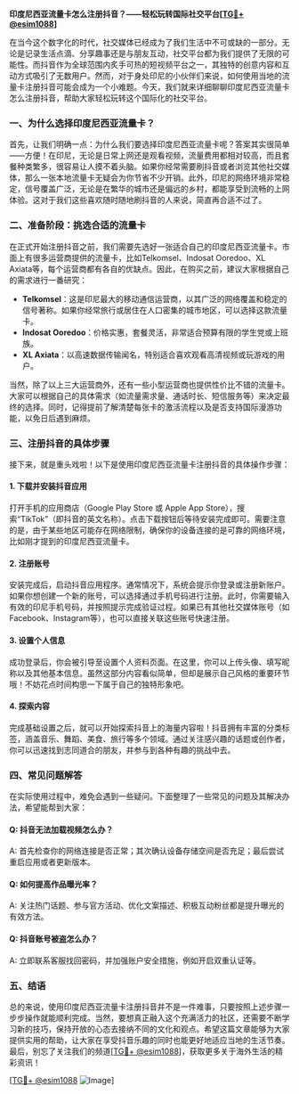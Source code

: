 **印度尼西亚流量卡怎么注册抖音？——轻松玩转国际社交平台[[TG💪+ @esim1088](https://t.me/s/esim1088)]**

在当今这个数字化的时代，社交媒体已经成为了我们生活中不可或缺的一部分。无论是记录生活点滴、分享趣事还是与朋友互动，社交平台都为我们提供了无限的可能性。而抖音作为全球范围内炙手可热的短视频平台之一，其独特的创意内容和互动方式吸引了无数用户。然而，对于身处印尼的小伙伴们来说，如何使用当地的流量卡注册抖音可能会成为一个小难题。今天，我们就来详细聊聊印度尼西亚流量卡怎么注册抖音，帮助大家轻松玩转这个国际化的社交平台。

### 一、为什么选择印度尼西亚流量卡？

首先，让我们明确一点：为什么我们要选择印度尼西亚流量卡呢？答案其实很简单——方便！在印尼，无论是日常上网还是观看视频，流量费用都相对较高，而且套餐种类繁多，很容易让人摸不着头脑。如果你经常需要刷抖音或者浏览其他社交媒体，那么一张本地流量卡无疑会为你节省不少开销。此外，印尼的网络环境非常稳定，信号覆盖广泛，无论是在繁华的城市还是偏远的乡村，都能享受到流畅的上网体验。这对于我们这些喜欢随时随地刷抖音的人来说，简直再合适不过了。

### 二、准备阶段：挑选合适的流量卡

在正式开始注册抖音之前，我们需要先选好一张适合自己的印度尼西亚流量卡。市面上有很多运营商提供的流量卡，比如Telkomsel、Indosat Ooredoo、XL Axiata等，每个运营商都有各自的优缺点。因此，在购买之前，建议大家根据自己的需求进行一番研究：

- **Telkomsel**：这是印尼最大的移动通信运营商，以其广泛的网络覆盖和稳定的信号著称。如果你经常旅行或居住在人口密集的城市地区，可以选择这款流量卡。
- **Indosat Ooredoo**：价格实惠，套餐灵活，非常适合预算有限的学生党或上班族。
- **XL Axiata**：以高速数据传输闻名，特别适合喜欢观看高清视频或玩游戏的用户。

当然，除了以上三大运营商外，还有一些小型运营商也提供性价比不错的流量卡。大家可以根据自己的具体需求（如流量需求量、通话时长、短信服务等）来决定最终的选择。同时，记得提前了解清楚每张卡的激活流程以及是否支持国际漫游功能，以免日后遇到麻烦。

### 三、注册抖音的具体步骤

接下来，就是重头戏啦！以下是使用印度尼西亚流量卡注册抖音的具体操作步骤：

#### 1. 下载并安装抖音应用

打开手机的应用商店（Google Play Store 或 Apple App Store），搜索“TikTok”（即抖音的英文名称）。点击下载按钮后等待安装完成即可。需要注意的是，由于某些地区可能存在网络限制，确保你的设备连接的是可靠的网络环境，比如刚才提到的印度尼西亚流量卡。

#### 2. 注册账号

安装完成后，启动抖音应用程序。通常情况下，系统会提示你登录或注册新账户。如果你想创建一个新的账号，可以选择通过手机号码进行注册。此时，你需要输入有效的印尼手机号码，并按照提示完成验证过程。如果已有其他社交媒体账号（如Facebook、Instagram等），也可以直接关联这些账号快速注册。

#### 3. 设置个人信息

成功登录后，你会被引导至设置个人资料页面。在这里，你可以上传头像、填写昵称以及其他基本信息。虽然这部分内容看似简单，但却是展示自己风格的重要环节哦！不妨花点时间构思一下属于自己的独特形象吧。

#### 4. 探索内容

完成基础设置之后，就可以开始探索抖音上的海量内容啦！抖音拥有丰富的分类标签，涵盖音乐、舞蹈、美食、旅行等多个领域。通过关注感兴趣的话题或创作者，你可以迅速找到志同道合的朋友，并参与到各种有趣的挑战中去。

### 四、常见问题解答

在实际使用过程中，难免会遇到一些疑问。下面整理了一些常见的问题及其解决办法，希望能帮到大家：

#### Q: 抖音无法加载视频怎么办？
A: 首先检查你的网络连接是否正常；其次确认设备存储空间是否充足；最后尝试重启应用或者更新版本。

#### Q: 如何提高作品曝光率？
A: 关注热门话题、参与官方活动、优化文案描述、积极互动粉丝都是提升曝光的有效方法。

#### Q: 抖音账号被盗怎么办？
A: 立即联系客服找回密码，并加强账户安全措施，例如开启双重认证等。

### 五、结语

总的来说，使用印度尼西亚流量卡注册抖音并不是一件难事，只要按照上述步骤一步步操作就能顺利完成。当然，要想真正融入这个充满活力的社区，还需要不断学习新的技巧，保持开放的心态去接纳不同的文化和观点。希望这篇文章能够为大家提供实用的帮助，让大家在享受抖音乐趣的同时也能更好地适应当地的生活节奏。最后，别忘了关注我们的频道[[TG💪+ @esim1088](https://t.me/s/esim1088)]，获取更多关于海外生活的精彩资讯！

[[TG💪+ @esim1088](https://t.me/s/esim1088) ![Image](https://i.postimg.cc/4NQfJmqS/Snipaste-2025-05-13-00-14-12.png)]